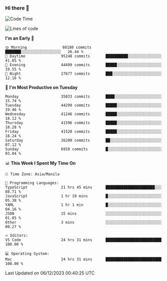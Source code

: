 ### Hi there 👋

<!--START_SECTION:waka-->
![Code Time](http://img.shields.io/badge/Code%20Time-4%2C611%20hrs%2043%20mins-blue)

![Lines of code](https://img.shields.io/badge/From%20Hello%20World%20I%27ve%20Written-102.7%20million%20lines%20of%20code-blue)

**I'm an Early 🐤** 

```text
🌞 Morning                60180 commits       ███████░░░░░░░░░░░░░░░░░░   26.44 % 
🌆 Daytime                95248 commits       ██████████░░░░░░░░░░░░░░░   41.85 % 
🌃 Evening                44499 commits       █████░░░░░░░░░░░░░░░░░░░░   19.55 % 
🌙 Night                  27677 commits       ███░░░░░░░░░░░░░░░░░░░░░░   12.16 % 
```
📅 **I'm Most Productive on Tuesday** 

```text
Monday                   35833 commits       ████░░░░░░░░░░░░░░░░░░░░░   15.74 % 
Tuesday                  44299 commits       █████░░░░░░░░░░░░░░░░░░░░   19.46 % 
Wednesday                41246 commits       █████░░░░░░░░░░░░░░░░░░░░   18.12 % 
Thursday                 41596 commits       █████░░░░░░░░░░░░░░░░░░░░   18.28 % 
Friday                   41520 commits       █████░░░░░░░░░░░░░░░░░░░░   18.24 % 
Saturday                 16200 commits       ██░░░░░░░░░░░░░░░░░░░░░░░   07.12 % 
Sunday                   6910 commits        █░░░░░░░░░░░░░░░░░░░░░░░░   03.04 % 
```


📊 **This Week I Spent My Time On** 

```text
🕑︎ Time Zone: Asia/Manila

💬 Programming Languages: 
TypeScript               21 hrs 45 mins      ██████████████████████░░░   88.71 % 
JavaScript               1 hr 19 mins        █░░░░░░░░░░░░░░░░░░░░░░░░   05.38 % 
YAML                     1 hr 1 min          █░░░░░░░░░░░░░░░░░░░░░░░░   04.16 % 
JSON                     15 mins             ░░░░░░░░░░░░░░░░░░░░░░░░░   01.05 % 
Other                    3 mins              ░░░░░░░░░░░░░░░░░░░░░░░░░   00.27 % 

🔥 Editors: 
VS Code                  24 hrs 31 mins      █████████████████████████   100.00 % 

💻 Operating System: 
Mac                      24 hrs 31 mins      █████████████████████████   100.00 % 
```


 Last Updated on 06/12/2023 00:40:25 UTC
<!--END_SECTION:waka-->


<!--
**rad182/rad182** is a ✨ _special_ ✨ repository because its `README.md` (this file) appears on your GitHub profile.

Here are some ideas to get you started:

- 🔭 I’m currently working on ...
- 🌱 I’m currently learning ...
- 👯 I’m looking to collaborate on ...
- 🤔 I’m looking for help with ...
- 💬 Ask me about ...
- 📫 How to reach me: ...
- 😄 Pronouns: ...
- ⚡ Fun fact: ...
-->
